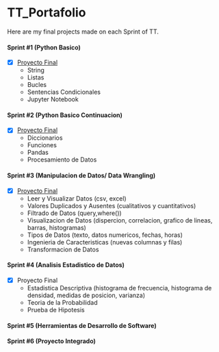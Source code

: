 # TT_Portafolio
Here are my final projects made on each Sprint of TT.

#### Sprint #1 (Python Basico)
- [X] [Proyecto Final](https://github.com/margaritatreyes/TT_Portafolio/blob/b782df9ae34e2044b029203a0e89324832ca53b3/Sprint%20%23%201%20-%20Python%20Basico.ipynb)
  - String
  - Listas
  - Bucles
  - Sentencias Condicionales
  - Jupyter Notebook

#### Sprint #2 (Python Basico Continuacion)
- [X] [Proyecto Final](https://github.com/margaritatreyes/TT_Portafolio/blob/b782df9ae34e2044b029203a0e89324832ca53b3/Sprint%20%232%20-%20Python%20Basico%20(continuacion).ipynb)
  - Diccionarios
  - Funciones
  - Pandas
  - Procesamiento de Datos

#### Sprint #3 (Manipulacion de Datos/ Data Wrangling)
- [X] [Proyecto Final](https://github.com/margaritatreyes/TT_Portafolio/blob/2da7bbbd62c57502d1473063504ff5bb201f73fc/Sprint%20%233%20-%20Manipulation%20de%20Datos.ipynb)
  - Leer y Visualizar Datos (csv, excel)
  - Valores Duplicados y Ausentes (cualitativos y cuantitativos)
  - Filtrado de Datos (query,where())
  - Visualizacion de Datos (dispercion, correlacion, grafico de lineas, barras, histogramas)
  - Tipos de Datos (texto, datos numericos, fechas, horas)
  - Ingenieria de Caracteristicas (nuevas columnas y filas)
  - Transformacion de Datos

#### Sprint #4 (Analisis Estadistico de Datos)
- [X] Proyecto Final
  - Estadistica Descriptiva (histograma de frecuencia, histograma de densidad, medidas de posicion, varianza)
  - Teoria de la Probabilidad
  - Prueba de Hipotesis

#### Sprint #5 (Herramientas de Desarrollo de Software)

#### Sprint #6 (Proyecto Integrado)


